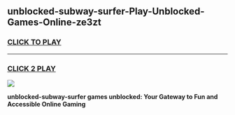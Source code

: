 
## unblocked-subway-surfer-Play-Unblocked-Games-Online-ze3zt
<h3>
<a href="https://premium76.site?title=unblocked-subway-surfer&ref=25A">CLICK TO PLAY</a></h3>
<hr>

<h3>
<a href="https://premium76.site?title=unblocked-subway-surfer&ref=25A">CLICK 2 PLAY</a>
  
</h3>

<a href="https://premium76.site?title=unblocked-subway-surfer&ref=25A"><img src="https://clearcache.store/games.png"></a>


**unblocked-subway-surfer games unblocked: Your Gateway to Fun and Accessible Online Gaming**
